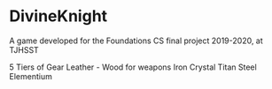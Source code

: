 # DivineKnight

A game developed for the Foundations CS final project 2019-2020, at TJHSST



5 Tiers of Gear
Leather - Wood for weapons
Iron
Crystal
Titan Steel
Elementium
